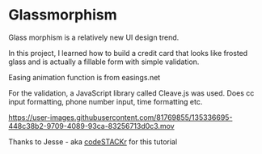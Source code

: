 # Glassmorphism
Glass morphism is a relatively new UI design trend.

In this project, I learned how to build a credit card that looks like frosted glass and is actually a fillable form with simple validation.

Easing animation function is from easings.net

For the validation, a JavaScript library called Cleave.js was used. Does cc input formatting, phone number input, time formatting etc.

https://user-images.githubusercontent.com/81769855/135336695-448c38b2-9709-4089-93ca-83256713d0c3.mov

Thanks to Jesse - aka [codeSTACKr](https://github.com/codeSTACKr) for this tutorial
